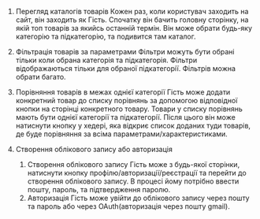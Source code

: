 1. Перегляд каталогів товарів
Кожен раз, коли користувач заходить на сайт, він заходить як Гість. Спочатку він бачить головну сторінку, на якій топ товарів за якийсь останній термін. Він може обрати будь-яку категорію та підкатегорію, та подивится там каталог. 

2. Фільтрація товарів за параметрами
Фільтри можуть бути обрані тільки коли обрана категорія та підкатегорія. Фільтри відображаються тільки для обраної підкатегорії. Фільтрів можна обрати багато.

3. Порівняння товарів в межах однієї категорії
Гість може додати конкретний товар до списку порівнянь за допомогою відповідної кнопки на сторінці конкретного товару. Товари у списку порівнянь мають бути однієї категорії та підкатегорії. Після цього він може натиснути кнопку у хедері, яка відкриє список доданих туди товарів, де буде порівняння за всіма параметрами/характеристиками.

4. Створення облікового запису або авторизація
	1) Створення облікового запису
		Гість може з будь-якої сторінки, натиснути кнопку профілю/авторизації/реєстрації та перейти до створення облікового запису. В процесі йому потрібно ввести пошту, пароль, та підтвердження паролю. 
	2) Авторизація
		Гість може увійти до облікового запису через пошту та пароль або через OAuth(авторизація через пошту gmail). 